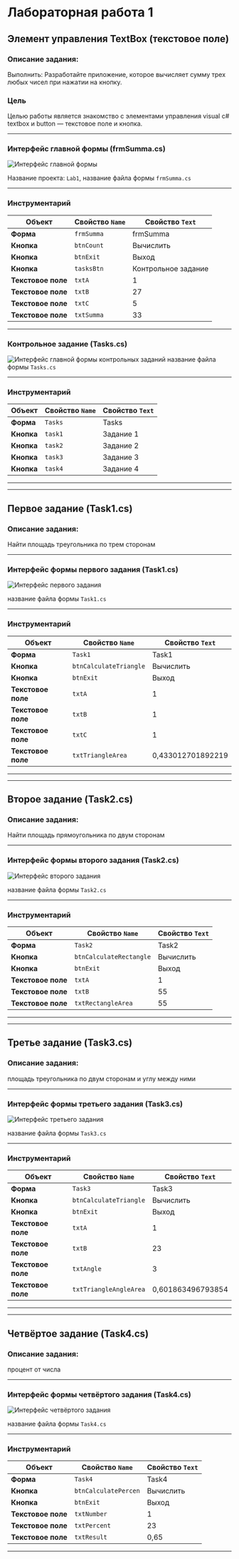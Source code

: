 # Лабораторная работа 1

## Элемент управления TextBox (текстовое поле)

### Описание задания:
Выполнить: Разработайте приложение, которое вычисляет сумму
трех любых чисел при нажатии на кнопку.
### Цель
Целью работы является знакомство с элементами управления visual
c# textbox и button — текстовое поле и кнопка.

---
### Интерфейс главной формы (frmSumma.cs)
![Интерфейс главной формы](images/frmSumma.png)

Название проекта: `Lab1`, название файла формы `frmSumma.cs`

---

### Инструментарий

| Объект              | Свойство `Name` | Свойство `Text`    |
|---------------------|-----------------|--------------------|
| **Форма**           | `frmSumma`      | frmSumma           |
| **Кнопка**          | `btnCount`      | Вычислить          |
| **Кнопка**          | `btnExit`       | Выход              |
| **Кнопка**          | `tasksBtn`      | Контрольное задание|
| **Текстовое поле**  | `txtA`          | 1                  |
| **Текстовое поле**  | `txtB`          | 27                 |
| **Текстовое поле**  | `txtC`          | 5                  |
| **Текстовое поле**  | `txtSumma`      | 33                 |

---

### Контрольное задание (Tasks.cs)
![Интерфейс главной формы контрольных заданий](images/Tasks.png)
название файла формы `Tasks.cs`

---

### Инструментарий
| Объект              | Свойство `Name` | Свойство `Text` |
|---------------------|-----------------|-----------------|
| **Форма**           | `Tasks`         | Tasks           |
| **Кнопка**          | `task1`         | Задание 1       |
| **Кнопка**          | `task2`         | Задание 2       |
| **Кнопка**          | `task3`         | Задание 3       |
| **Кнопка**          | `task4`         | Задание 4       |
---



---
## Первое задание (Task1.cs)

### Описание задания:
Найти площадь треугольника по трем сторонам

---

### Интерфейс формы первого задания (Task1.cs)
![Интерфейс первого задания](images/1.png)

название файла формы `Task1.cs`

---

### Инструментарий

| Объект              | Свойство `Name`        | Свойство `Text`   |
|---------------------|------------------------|-------------------|
| **Форма**           | `Task1`                | Task1             |
| **Кнопка**          | `btnCalculateTriangle` | Вычислить         |
| **Кнопка**          | `btnExit`              | Выход             | 
| **Текстовое поле**  | `txtA`                 | 1                 |
| **Текстовое поле**  | `txtB`                 | 1                 |
| **Текстовое поле**  | `txtC`                 | 1                 |
| **Текстовое поле**  | `txtTriangleArea`      | 0,433012701892219 |

---


---
## Второе задание (Task2.cs)

### Описание задания:
Найти площадь прямоугольника по двум сторонам

---

### Интерфейс формы второго задания (Task2.cs)
![Интерфейс второго задания](images/2.png)

название файла формы `Task2.cs`

---

### Инструментарий

| Объект              | Свойство `Name`        | Свойство `Text`   |
|---------------------|------------------------|-------------------|
| **Форма**           | `Task2`                | Task2             |
| **Кнопка**          | `btnCalculateRectangle`| Вычислить         |
| **Кнопка**          | `btnExit`              | Выход             | 
| **Текстовое поле**  | `txtA`                 | 1                 |
| **Текстовое поле**  | `txtB`                 | 55                |
| **Текстовое поле**  | `txtRectangleArea`     | 55                |

---


---
## Третье задание (Task3.cs)

### Описание задания:
площадь треугольника по двум сторонам и углу между ними

---

### Интерфейс формы третьего задания (Task3.cs)
![Интерфейс третьего задания](images/3.png)

название файла формы `Task3.cs`

---

### Инструментарий

| Объект              | Свойство `Name`        | Свойство `Text`   |
|---------------------|------------------------|-------------------|
| **Форма**           | `Task3`                | Task3             |
| **Кнопка**          | `btnCalculateTriangle` | Вычислить         |
| **Кнопка**          | `btnExit`              | Выход             | 
| **Текстовое поле**  | `txtA`                 | 1                 |
| **Текстовое поле**  | `txtB`                 | 23                |
| **Текстовое поле**  | `txtAngle`             | 3                 |
| **Текстовое поле**  | `txtTriangleAngleArea` | 0,601863496793854 |

---


---
## Четвёртое задание (Task4.cs)

### Описание задания:
процент от числа

---

### Интерфейс формы четвёртого задания (Task4.cs)
![Интерфейс четвёртого задания](images/4.png)

название файла формы `Task4.cs`

---

### Инструментарий

| Объект              | Свойство `Name`        | Свойство `Text`   |
|---------------------|------------------------|-------------------|
| **Форма**           | `Task4`                | Task4             |
| **Кнопка**          | `btnCalculatePercen`   | Вычислить         |
| **Кнопка**          | `btnExit`              | Выход             | 
| **Текстовое поле**  | `txtNumber`            | 1                 |
| **Текстовое поле**  | `txtPercent`           | 23                |
| **Текстовое поле**  | `txtResult`            | 0,65              |

---

